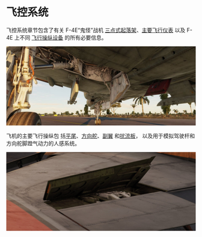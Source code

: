 # 飞控系统

飞控系统章节包含了有关 F-4E“鬼怪”战机
[三点式起落架](./gear_ground_handling.md)、[主要飞行仪表](./primary_flight_instruments.md) 以及
F-4E 上不同 [飞行操纵设备](./flight_controls.md) 的所有必要信息。

![Landing Gear In-Flight](../../img/ext_f4_wheel_well.jpg)

飞机的主要飞行操纵包
括[平尾](./flight_controls.md#aileron-spoiler-control-and-stabilator-control-feel-and-trim-systems)、[方向舵](./flight_controls.md#rudder-control-system)、[副翼](./flight_controls.md#aileron-spoiler-control-and-stabilator-control-feel-and-trim-systems)
和[扰流板](./flight_controls.md#aileron-spoiler-control-and-stabilator-control-feel-and-trim-systems)，
以及用于模拟驾驶杆和方向舵脚蹬气动力的人感系统。

![Control Surfaces In-Flight](../../img/ext_f4_flight_controls.jpg)
